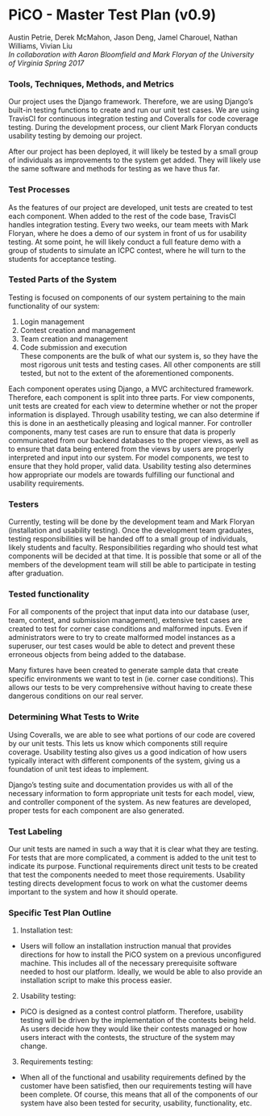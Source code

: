 # PiCO - Master Test Plan (v0.9)

Austin Petrie, Derek McMahon, Jason Deng, Jamel Charouel, Nathan Williams, Vivian Liu  
*In collaboration with Aaron Bloomfield and Mark Floryan of the University of Virginia
Spring 2017*


### Tools, Techniques, Methods, and Metrics  
Our project uses the Django framework.  Therefore, we are using Django’s built-in testing functions to create and run our unit test cases.  We are using TravisCI for continuous integration testing and Coveralls for code coverage testing.  During the development process, our client Mark Floryan conducts usability testing by demoing our project.  

After our project has been deployed, it will likely be tested by a small group of individuals as improvements to the system get added.  They will likely use the same software and methods for testing as we have thus far.

### Test Processes  
As the features of our project are developed, unit tests are created to test each component.  When added to the rest of the code base, TravisCI handles integration testing.  Every two weeks, our team meets with Mark Floryan, where he does a demo of our system in front of us for usability testing.  At some point, he will likely conduct a full feature demo with a group of students to simulate an ICPC contest, where he will turn to the students for acceptance testing.

### Tested Parts of the System  
Testing is focused on components of our system pertaining to the main functionality of our system:  
  1. Login management  
  2. Contest creation and management  
  3. Team creation and management  
  4. Code submission and execution  
These components are the bulk of what our system is, so they have the most rigorous unit tests and testing cases.  All other components are still tested, but not to the extent of the aforementioned components.

Each component operates using Django, a MVC architectured framework.  Therefore, each component is split into three parts.  For view components, unit tests are created for each view to determine whether or not the proper information is displayed.  Through usability testing, we can also determine if this is done in an aesthetically pleasing and logical manner.  For controller components, many test cases are run to ensure that data is properly communicated from our backend databases to the proper views, as well as to ensure that data being entered from the views by users are properly interpreted and input into our system.  For model components, we test to ensure that they hold proper, valid data.  Usability testing also determines how appropriate our models are towards fulfilling our functional and usability requirements.

### Testers  
Currently, testing will be done by the development team and Mark Floryan (installation and usability testing).  Once the development team graduates, testing responsibilities will be handed off to a small group of individuals, likely students and faculty.  Responsibilities regarding who should test what components will be decided at that time.  It is possible that some or all of the members of the development team will still be able to participate in testing after graduation.

### Tested functionality  
For all components of the project that input data into our database (user, team, contest, and submission management), extensive test cases are created to test for corner case conditions and malformed inputs.  Even if administrators were to try to create malformed model instances as a superuser, our test cases would be able to detect and prevent these erroneous objects from being added to the database.

Many fixtures have been created to generate sample data that create specific environments we want to test in (ie. corner case conditions).  This allows our tests to be very comprehensive without having to create these dangerous conditions on our real server.

### Determining What Tests to Write  
Using Coveralls, we are able to see what portions of our code are covered by our unit tests.  This lets us know which components still require coverage.  Usability testing also gives us a good indication of how users typically interact with different components of the system, giving us a foundation of unit test ideas to implement.  

Django’s testing suite and documentation provides us with all of the necessary information to form appropriate unit tests for each model, view, and controller component of the system.  As new features are developed, proper tests for each component are also generated.

### Test Labeling  
Our unit tests are named in such a way that it is clear what they are testing.  For tests that are more complicated, a comment is added to the unit test to indicate its purpose.  Functional requirements direct unit tests to be created that test the components needed to meet those requirements.  Usability testing directs development focus to work on what the customer deems important to the system and how it should operate.

### Specific Test Plan Outline  
1. Installation test:  
  * Users will follow an installation instruction manual that provides directions for how to install the PiCO system on a previous unconfigured machine.  This includes all of the necessary prerequisite software needed to host our platform.  Ideally, we would be able to also provide an installation script to make this process easier. 
2. Usability testing:
  * PiCO is designed as a contest control platform.  Therefore, usability testing will be driven by the implementation of the contests being held.  As users decide how they would like their contests managed or how users interact with the contests, the structure of the system may change.    
3. Requirements testing:  
  * When all of the functional and usability requirements defined by the customer have been satisfied, then our requirements testing will have been complete.  Of course, this means that all of the components of our system have also been tested for security, usability, functionality, etc.  
